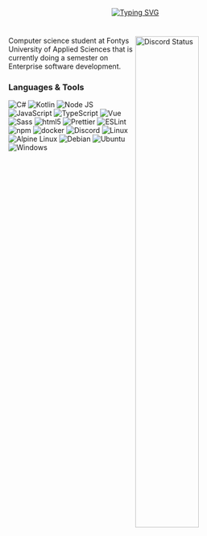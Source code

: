 
<p align="center">
  <a href="https://git.io/typing-svg"><img src="https://readme-typing-svg.demolab.com?font=Fira+Code&size=25&duration=1500&pause=1000&color=9602F7&background=0C0013F8&center=true&vCenter=true&width=800&lines=Welcome%2C+my+name+is+Giang+Trang;I+build+things+for+the+web.;These+are+my+analytics+and+work" alt="Typing SVG" /></a>
</p>

#

<a href="https://discord.com/users/135058085386387457" target="_blank">
  <img width="50%" align="right" alt="Discord Status" src="https://lanyard.cnrad.dev/api/135058085386387457">
<a />
  
Computer science student at Fontys University of Applied Sciences that is currently doing a semester on Enterprise software development.
  
  ### Languages & Tools
<img alt="C#" src="https://img.shields.io/badge/c%23-%23239120.svg?style=flat-square&for-the-badge&logo=c-sharp&logoColor=white" /> <img alt="Kotlin" src="https://img.shields.io/badge/kotlin-%237F52FF.svg?style=flat-square&for-the-badge&logo=kotlin&logoColor=white" /> <img alt="Node JS" src="https://img.shields.io/badge/-Node%20JS-43853d?style=flat-square&logo=Node.js&logoColor=white" /> <img alt="JavaScript" src="https://img.shields.io/badge/-JavaScript-edb200?style=flat-square&logo=javascript&logoColor=white" /> <img alt="TypeScript" src="https://img.shields.io/badge/-TypeScript-235a96?style=flat-square&logo=typescript&logoColor=white" /> <img alt="Vue" src="https://img.shields.io/badge/-Vue-384960?style=flat-square&logo=vue.js&logoColor=white" /> <img alt="Sass" src="https://img.shields.io/badge/-Sass-CC6699?style=flat-square&logo=sass&logoColor=white" /> <img alt="html5" src="https://img.shields.io/badge/-HTML5-E34F26?style=flat-square&logo=html5&logoColor=white" /> <img alt="Prettier" src="https://img.shields.io/badge/-Prettier-1a2b34?style=flat-square&logo=prettier&logoColor=white" /> <img alt="ESLint" src="https://img.shields.io/badge/-ESLint-6c6cdf?style=flat-square&logo=ESLint&logoColor=white" /> <img alt="npm" src="https://img.shields.io/badge/-NPM-CB3837?style=flat-square&logo=npm&logoColor=white" /> <img alt="docker" src="https://img.shields.io/badge/-Docker-1390b6?style=flat-square&logo=Docker&logoColor=white" /> <img alt="Discord" src="https://img.shields.io/badge/-Discord-36393F?style=flat-square&logo=discord&logoColor=white" /> <img alt="Linux" src="https://img.shields.io/badge/Linux-FCC624?style=flat-square&for-the-badge&logo=linux&logoColor=black" /> <img alt="Alpine Linux" src="https://img.shields.io/badge/Alpine_Linux-%230D597F.svg?style=flat-square&for-the-badge&logo=alpine-linux&logoColor=white" /> <img alt="Debian" src="https://img.shields.io/badge/Debian-D70A53?style=flat-square&for-the-badge&logo=debian&logoColor=white" /> <img alt="Ubuntu" src="https://img.shields.io/badge/Ubuntu-E95420?style=flat-square&for-the-badge&logo=ubuntu&logoColor=white" /> <img alt="Windows" src="https://img.shields.io/badge/Windows%2011-%230079d5.svg?style=flat-square&for-the-badge&logo=Windows%2011&logoColor=white" />
